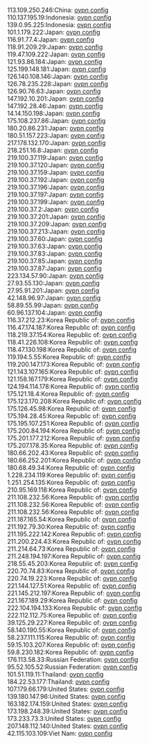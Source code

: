 113.109.250.246:China: [ovpn config](vpn/113_109_250_246.ovpn)  
110.137.195.19:Indonesia: [ovpn config](vpn/110_137_195_19.ovpn)  
139.0.95.225:Indonesia: [ovpn config](vpn/139_0_95_225.ovpn)  
101.1.179.222:Japan: [ovpn config](vpn/101_1_179_222.ovpn)  
116.91.77.4:Japan: [ovpn config](vpn/116_91_77_4.ovpn)  
118.91.209.29:Japan: [ovpn config](vpn/118_91_209_29.ovpn)  
119.47.109.222:Japan: [ovpn config](vpn/119_47_109_222.ovpn)  
121.93.86.184:Japan: [ovpn config](vpn/121_93_86_184.ovpn)  
125.199.148.181:Japan: [ovpn config](vpn/125_199_148_181.ovpn)  
126.140.108.146:Japan: [ovpn config](vpn/126_140_108_146.ovpn)  
126.78.235.228:Japan: [ovpn config](vpn/126_78_235_228.ovpn)  
126.90.76.63:Japan: [ovpn config](vpn/126_90_76_63.ovpn)  
147.192.10.201:Japan: [ovpn config](vpn/147_192_10_201.ovpn)  
147.192.28.46:Japan: [ovpn config](vpn/147_192_28_46.ovpn)  
14.14.150.198:Japan: [ovpn config](vpn/14_14_150_198.ovpn)  
175.108.237.86:Japan: [ovpn config](vpn/175_108_237_86.ovpn)  
180.20.86.231:Japan: [ovpn config](vpn/180_20_86_231.ovpn)  
180.51.157.223:Japan: [ovpn config](vpn/180_51_157_223.ovpn)  
217.178.132.170:Japan: [ovpn config](vpn/217_178_132_170.ovpn)  
218.251.16.8:Japan: [ovpn config](vpn/218_251_16_8.ovpn)  
219.100.37.119:Japan: [ovpn config](vpn/219_100_37_119.ovpn)  
219.100.37.120:Japan: [ovpn config](vpn/219_100_37_120.ovpn)  
219.100.37.159:Japan: [ovpn config](vpn/219_100_37_159.ovpn)  
219.100.37.192:Japan: [ovpn config](vpn/219_100_37_192.ovpn)  
219.100.37.196:Japan: [ovpn config](vpn/219_100_37_196.ovpn)  
219.100.37.197:Japan: [ovpn config](vpn/219_100_37_197.ovpn)  
219.100.37.199:Japan: [ovpn config](vpn/219_100_37_199.ovpn)  
219.100.37.2:Japan: [ovpn config](vpn/219_100_37_2.ovpn)  
219.100.37.201:Japan: [ovpn config](vpn/219_100_37_201.ovpn)  
219.100.37.209:Japan: [ovpn config](vpn/219_100_37_209.ovpn)  
219.100.37.213:Japan: [ovpn config](vpn/219_100_37_213.ovpn)  
219.100.37.60:Japan: [ovpn config](vpn/219_100_37_60.ovpn)  
219.100.37.63:Japan: [ovpn config](vpn/219_100_37_63.ovpn)  
219.100.37.83:Japan: [ovpn config](vpn/219_100_37_83.ovpn)  
219.100.37.85:Japan: [ovpn config](vpn/219_100_37_85.ovpn)  
219.100.37.87:Japan: [ovpn config](vpn/219_100_37_87.ovpn)  
223.134.57.90:Japan: [ovpn config](vpn/223_134_57_90.ovpn)  
27.93.55.130:Japan: [ovpn config](vpn/27_93_55_130.ovpn)  
27.95.91.201:Japan: [ovpn config](vpn/27_95_91_201.ovpn)  
42.148.96.97:Japan: [ovpn config](vpn/42_148_96_97.ovpn)  
58.89.55.99:Japan: [ovpn config](vpn/58_89_55_99.ovpn)  
60.96.137.104:Japan: [ovpn config](vpn/60_96_137_104.ovpn)  
116.37.212.23:Korea Republic of: [ovpn config](vpn/116_37_212_23.ovpn)  
116.47.174.187:Korea Republic of: [ovpn config](vpn/116_47_174_187.ovpn)  
118.219.37.154:Korea Republic of: [ovpn config](vpn/118_219_37_154.ovpn)  
118.41.226.108:Korea Republic of: [ovpn config](vpn/118_41_226_108.ovpn)  
118.47.130.198:Korea Republic of: [ovpn config](vpn/118_47_130_198.ovpn)  
119.194.5.55:Korea Republic of: [ovpn config](vpn/119_194_5_55.ovpn)  
119.200.147.173:Korea Republic of: [ovpn config](vpn/119_200_147_173.ovpn)  
121.143.107.165:Korea Republic of: [ovpn config](vpn/121_143_107_165.ovpn)  
121.158.167.179:Korea Republic of: [ovpn config](vpn/121_158_167_179.ovpn)  
124.194.114.178:Korea Republic of: [ovpn config](vpn/124_194_114_178.ovpn)  
175.121.18.4:Korea Republic of: [ovpn config](vpn/175_121_18_4.ovpn)  
175.123.170.208:Korea Republic of: [ovpn config](vpn/175_123_170_208.ovpn)  
175.126.45.98:Korea Republic of: [ovpn config](vpn/175_126_45_98.ovpn)  
175.194.28.45:Korea Republic of: [ovpn config](vpn/175_194_28_45.ovpn)  
175.195.107.251:Korea Republic of: [ovpn config](vpn/175_195_107_251.ovpn)  
175.200.84.194:Korea Republic of: [ovpn config](vpn/175_200_84_194.ovpn)  
175.201.177.212:Korea Republic of: [ovpn config](vpn/175_201_177_212.ovpn)  
175.207.178.35:Korea Republic of: [ovpn config](vpn/175_207_178_35.ovpn)  
180.66.202.43:Korea Republic of: [ovpn config](vpn/180_66_202_43.ovpn)  
180.66.252.201:Korea Republic of: [ovpn config](vpn/180_66_252_201.ovpn)  
180.68.49.34:Korea Republic of: [ovpn config](vpn/180_68_49_34.ovpn)  
1.228.234.119:Korea Republic of: [ovpn config](vpn/1_228_234_119.ovpn)  
1.251.254.135:Korea Republic of: [ovpn config](vpn/1_251_254_135.ovpn)  
210.95.169.118:Korea Republic of: [ovpn config](vpn/210_95_169_118.ovpn)  
211.108.232.56:Korea Republic of: [ovpn config](vpn/211_108_232_56.ovpn)  
211.108.232.56:Korea Republic of: [ovpn config](vpn/211_108_232_56.ovpn)  
211.108.232.56:Korea Republic of: [ovpn config](vpn/211_108_232_56.ovpn)  
211.187.165.54:Korea Republic of: [ovpn config](vpn/211_187_165_54.ovpn)  
211.192.79.30:Korea Republic of: [ovpn config](vpn/211_192_79_30.ovpn)  
211.195.222.142:Korea Republic of: [ovpn config](vpn/211_195_222_142.ovpn)  
211.200.224.43:Korea Republic of: [ovpn config](vpn/211_200_224_43.ovpn)  
211.214.64.73:Korea Republic of: [ovpn config](vpn/211_214_64_73.ovpn)  
211.248.194.197:Korea Republic of: [ovpn config](vpn/211_248_194_197.ovpn)  
218.55.45.203:Korea Republic of: [ovpn config](vpn/218_55_45_203.ovpn)  
220.70.74.83:Korea Republic of: [ovpn config](vpn/220_70_74_83.ovpn)  
220.74.19.223:Korea Republic of: [ovpn config](vpn/220_74_19_223.ovpn)  
221.144.127.51:Korea Republic of: [ovpn config](vpn/221_144_127_51.ovpn)  
221.145.212.197:Korea Republic of: [ovpn config](vpn/221_145_212_197.ovpn)  
221.167.189.29:Korea Republic of: [ovpn config](vpn/221_167_189_29.ovpn)  
222.104.194.133:Korea Republic of: [ovpn config](vpn/222_104_194_133.ovpn)  
222.112.112.75:Korea Republic of: [ovpn config](vpn/222_112_112_75.ovpn)  
39.125.29.227:Korea Republic of: [ovpn config](vpn/39_125_29_227.ovpn)  
58.140.190.55:Korea Republic of: [ovpn config](vpn/58_140_190_55.ovpn)  
58.237.111.115:Korea Republic of: [ovpn config](vpn/58_237_111_115.ovpn)  
59.15.103.207:Korea Republic of: [ovpn config](vpn/59_15_103_207.ovpn)  
59.8.230.182:Korea Republic of: [ovpn config](vpn/59_8_230_182.ovpn)  
176.113.58.33:Russian Federation: [ovpn config](vpn/176_113_58_33.ovpn)  
95.52.105.52:Russian Federation: [ovpn config](vpn/95_52_105_52.ovpn)  
101.51.119.11:Thailand: [ovpn config](vpn/101_51_119_11.ovpn)  
184.22.53.177:Thailand: [ovpn config](vpn/184_22_53_177.ovpn)  
107.179.66.179:United States: [ovpn config](vpn/107_179_66_179.ovpn)  
139.180.147.96:United States: [ovpn config](vpn/139_180_147_96.ovpn)  
163.182.174.159:United States: [ovpn config](vpn/163_182_174_159.ovpn)  
173.198.248.39:United States: [ovpn config](vpn/173_198_248_39.ovpn)  
173.233.73.3:United States: [ovpn config](vpn/173_233_73_3.ovpn)  
207.148.112.140:United States: [ovpn config](vpn/207_148_112_140.ovpn)  
42.115.103.109:Viet Nam: [ovpn config](vpn/42_115_103_109.ovpn)  
